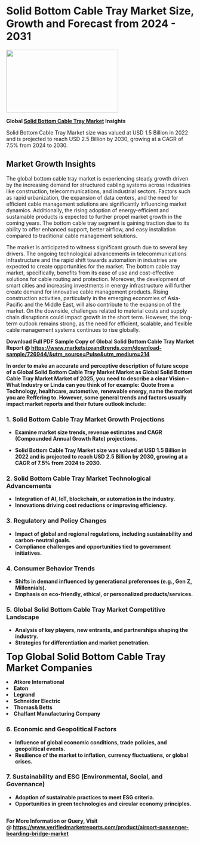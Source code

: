 <H1>Solid Bottom Cable Tray Market Size, Growth and Forecast from 2024 - 2031</H1><img class="aligncenter size-medium wp-image-584254" src="https://thirdeyenews.in/wp-content/uploads/2024/09/Global-Market-Research-300x168.jpeg" alt="" width="300" height="168" /><p><strong>Global&nbsp;<a href="https://www.marketsizeandtrends.com/download-sample/726944/&amp;utm_source=Pulse&amp;utm_medium=214">Solid Bottom Cable Tray Market</a> Insights</strong></p><p>Solid Bottom Cable Tray Market size was valued at USD 1.5 Billion in 2022 and is projected to reach USD 2.5 Billion by 2030, growing at a CAGR of 7.5% from 2024 to 2030.</p><p><h2>Market Growth Insights</h2> <p>The global bottom cable tray market is experiencing steady growth driven by the increasing demand for structured cabling systems across industries like construction, telecommunications, and industrial sectors. Factors such as rapid urbanization, the expansion of data centers, and the need for efficient cable management solutions are significantly influencing market dynamics. Additionally, the rising adoption of energy-efficient and sustainable products is expected to further propel market growth in the coming years. The bottom cable tray segment is gaining traction due to its ability to offer enhanced support, better airflow, and easy installation compared to traditional cable management solutions.</p> <p><strong></strong></p> <p>The market is anticipated to witness significant growth due to several key drivers. The ongoing technological advancements in telecommunications infrastructure and the rapid shift towards automation in industries are expected to create opportunities for the market. The bottom cable tray market, specifically, benefits from its ease of use and cost-effective solutions for cable routing and protection. Moreover, the development of smart cities and increasing investments in energy infrastructure will further create demand for innovative cable management products. Rising construction activities, particularly in the emerging economies of Asia-Pacific and the Middle East, will also contribute to the expansion of the market. On the downside, challenges related to material costs and supply chain disruptions could impact growth in the short term. However, the long-term outlook remains strong, as the need for efficient, scalable, and flexible cable management systems continues to rise globally. <p><strong></p><p><span class=""><strong>Download Full PDF Sample Copy of Global Solid Bottom Cable Tray Market Report</strong> @ <a href="https://www.marketsizeandtrends.com/download-sample/726944/&amp;utm_source=Pulse&amp;utm_medium=214" target="_blank">https://www.marketsizeandtrends.com/download-sample/726944/&amp;utm_source=Pulse&amp;utm_medium=214</a></span></p><p>In order to make an accurate and perceptive description of future scope of a Global&nbsp;Solid Bottom Cable Tray Market Market as Global&nbsp;Solid Bottom Cable Tray Market Market of 2025, you need to describe a clear Vision &ndash; What Industry or Linda can you think of for example: Quote from a Technology, healthcare, automotive, renewable energy, name the market you are Reffering to. However, some general trends and factors usually impact market reports and their future outlook include:</p><h3>1.&nbsp;<strong>Solid Bottom Cable Tray Market Growth Projections</strong></h3><ul><li>Examine market size trends, revenue estimates and CAGR (Compounded Annual Growth Rate) projections.</li><li><p>Solid Bottom Cable Tray Market size was valued at USD 1.5 Billion in 2022 and is projected to reach USD 2.5 Billion by 2030, growing at a CAGR of 7.5% from 2024 to 2030.</p></li></ul><h3>2.&nbsp;<strong>Solid Bottom Cable Tray Market Technological Advancements</strong></h3><ul><li>Integration of AI, IoT, blockchain, or automation in the industry.</li><li>Innovations driving cost reductions or improving efficiency.</li></ul><h3>3.&nbsp;<strong>Regulatory and Policy Changes</strong></h3><ul><li>Impact of global and regional regulations, including sustainability and carbon-neutral goals.</li><li>Compliance challenges and opportunities tied to government initiatives.</li></ul><h3>4.&nbsp;<strong>Consumer Behavior Trends</strong></h3><ul><li>Shifts in demand influenced by generational preferences (e.g., Gen Z, Millennials).</li><li>Emphasis on eco-friendly, ethical, or personalized products/services.</li></ul><h3>5.&nbsp;<strong>Global Solid Bottom Cable Tray Market Competitive Landscape</strong></h3><ul><li>Analysis of key players, new entrants, and partnerships shaping the industry.</li><li>Strategies for differentiation and market penetration.</li></ul><p data-pm-slice="1 1 []"><span style="color: inherit; font-family: inherit; font-size: 25px;">Top Global Solid Bottom Cable Tray Market Companies</span></p><div class="" data-test-id=""><p><li>Atkore International</li><li> Eaton</li><li> Legrand</li><li> Schneider Electric</li><li> Thomas& Betts</li><li> Chalfant Manufacturing Company</li></p></div><h3>6.&nbsp;<strong>Economic and Geopolitical Factors</strong></h3><ul><li>Influence of global economic conditions, trade policies, and geopolitical events.</li><li>Resilience of the market to inflation, currency fluctuations, or global crises.</li></ul><h3>7.&nbsp;<strong>Sustainability and ESG (Environmental, Social, and Governance)</strong></h3><ul><li>Adoption of sustainable practices to meet ESG criteria.</li><li>Opportunities in green technologies and circular economy principles.</li></ul><h2><strong style="font-size: 14px;">For More Information or Query, Visit @&nbsp;</strong><a style="background-color: #ffffff; font-size: 14px;" href="https://www.marketsizeandtrends.com/report/solid-bottom-cable-tray-market/" target="_blank">https://www.verifiedmarketreports.com/product/airport-passenger-boarding-bridge-market</a></h2>
